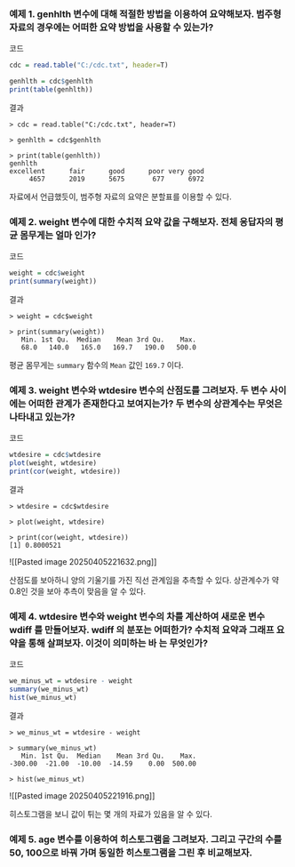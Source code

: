 ### 예제 1. genhlth 변수에 대해 적절한 방법을 이용하여 요약해보자. 범주형 자료의 경우에는 어떠한 요약 방법을 사용할 수 있는가?

코드
```R
cdc = read.table("C:/cdc.txt", header=T)

genhlth = cdc$genhlth
print(table(genhlth))
```

결과
```
> cdc = read.table("C:/cdc.txt", header=T)

> genhlth = cdc$genhlth

> print(table(genhlth))
genhlth
excellent      fair      good      poor very good 
     4657      2019      5675       677      6972
```

자료에서 언급했듯이, 범주형 자료의 요약은 분할표를 이용할 수 있다.

### 예제 2. weight 변수에 대한 수치적 요약 값을 구해보자. 전체 응답자의 평균 몸무게는 얼마 인가?

코드
```R
weight = cdc$weight
print(summary(weight))
```

결과
```
> weight = cdc$weight

> print(summary(weight))
   Min. 1st Qu.  Median    Mean 3rd Qu.    Max. 
   68.0   140.0   165.0   169.7   190.0   500.0
```

평균 몸무게는 `summary` 함수의 `Mean` 값인 `169.7` 이다.

### 예제 3. weight 변수와 wtdesire 변수의 산점도를 그려보자. 두 변수 사이에는 어떠한 관계가 존재한다고 보여지는가? 두 변수의 상관계수는 무엇은 나타내고 있는가?

코드
```R
wtdesire = cdc$wtdesire
plot(weight, wtdesire)
print(cor(weight, wtdesire))
```

결과
```
> wtdesire = cdc$wtdesire

> plot(weight, wtdesire)

> print(cor(weight, wtdesire))
[1] 0.8000521
```
![[Pasted image 20250405221632.png]]

산점도를 보아하니 양의 기울기를 가진 직선 관계임을 추측할 수 있다. 상관계수가 약 0.8인 것을 보아 추측이 맞음을 알 수 있다.

### 예제 4. wtdesire 변수와 weight 변수의 차를 계산하여 새로운 변수 wdiff 를 만들어보자. wdiff 의 분포는 어떠한가? 수치적 요약과 그래프 요약을 통해 살펴보자. 이것이 의미하는 바 는 무엇인가?

코드
```R
we_minus_wt = wtdesire - weight
summary(we_minus_wt)
hist(we_minus_wt)
```

결과
```
> we_minus_wt = wtdesire - weight

> summary(we_minus_wt)
   Min. 1st Qu.  Median    Mean 3rd Qu.    Max. 
-300.00  -21.00  -10.00  -14.59    0.00  500.00 

> hist(we_minus_wt)
```
![[Pasted image 20250405221916.png]]

히스토그램을 보니 값이 튀는 몇 개의 자료가 있음을 알 수 있다.

### 예제 5. age 변수를 이용하여 히스토그램을 그려보자. 그리고 구간의 수를 50, 100으로 바꿔 가며 동일한 히스토그램을 그린 후 비교해보자.
